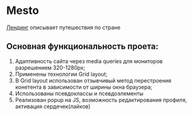 # Mesto
[Лендинг](https://script696.github.io/russian-travel/) описывает путешествия по стране
## Основная функциональность проета:
1. Адаптивность сайта через media queries для мониторов 
разрешением 320-1280px;
2. Применены технологии Grid layout;
3. В Grid layout использован отзывчивый метод перестроения 
конетента в зависимости от ширины окна браузера;
4. Использованы псевдоклассы и псевдоэлементы
5. Реализован popup на JS, возможность редактирования профиля, активация сердечек(лайков)




